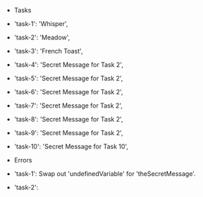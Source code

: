 - Tasks
 - 'task-1': 'Whisper',
 - 'task-2': 'Meadow',
 - 'task-3': 'French Toast',
 - 'task-4': 'Secret Message for Task 2',
 - 'task-5': 'Secret Message for Task 2',
 - 'task-6': 'Secret Message for Task 2',
 - 'task-7': 'Secret Message for Task 2',
 - 'task-8': 'Secret Message for Task 2',
 - 'task-9': 'Secret Message for Task 2',
 - 'task-10': 'Secret Message for Task 10',

- Errors
 - 'task-1': Swap out 'undefinedVariable' for 'theSecretMessage'. 
 - 'task-2': 